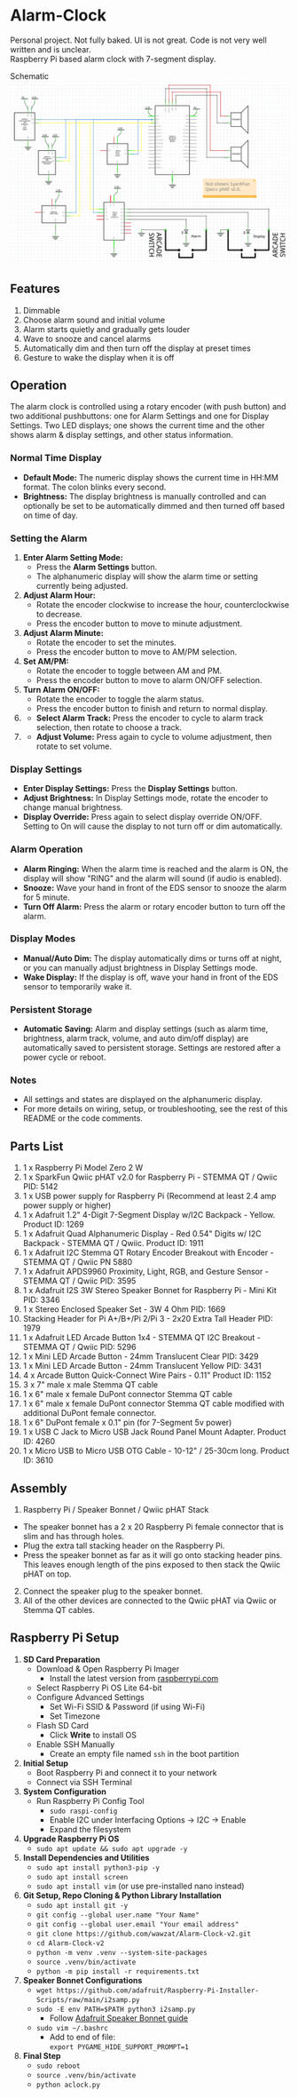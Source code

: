 # Alarm-Clock  
Personal project. Not fully baked. UI is not great. Code is not very well written and is unclear.  
Raspberry Pi based alarm clock with 7-segment display.  
  
Schematic  
![Alarm-Clock](./images/schematic.png)

## Features  
1. Dimmable
2. Choose alarm sound and initial volume
3. Alarm starts quietly and gradually gets louder
4. Wave to snooze and cancel alarms
5. Automatically dim and then turn off the display at preset times
5. Gesture to wake the display when it is off
 

## Operation  
The alarm clock is controlled using a rotary encoder (with push button) and two additional pushbuttons: one for Alarm Settings and one for Display Settings. Two LED displays; one shows the current time and the other shows alarm & display settings, and other status information.

### Normal Time Display
- **Default Mode:** The numeric display shows the current time in HH:MM format. The colon blinks every second.
- **Brightness:** The display brightness is manually controlled and can optionally be set to be automatically dimmed and then turned off based on time of day.

### Setting the Alarm
1. **Enter Alarm Setting Mode:**
   - Press the **Alarm Settings** button.
   - The alphanumeric display will show the alarm time or setting currently being adjusted.
2. **Adjust Alarm Hour:**
   - Rotate the encoder clockwise to increase the hour, counterclockwise to decrease.
   - Press the encoder button to move to minute adjustment.
3. **Adjust Alarm Minute:**
   - Rotate the encoder to set the minutes.
   - Press the encoder button to move to AM/PM selection.
4. **Set AM/PM:**
   - Rotate the encoder to toggle between AM and PM.
   - Press the encoder button to move to alarm ON/OFF selection.
5. **Turn Alarm ON/OFF:**
   - Rotate the encoder to toggle the alarm status.
   - Press the encoder button to finish and return to normal display.
6. - **Select Alarm Track:** Press the encoder to cycle to alarm track selection, then rotate to choose a track.
7. - **Adjust Volume:** Press again to cycle to volume adjustment, then rotate to set volume.

### Display Settings
- **Enter Display Settings:** Press the **Display Settings** button.
- **Adjust Brightness:** In Display Settings mode, rotate the encoder to change manual brightness.
- **Display Override:** Press again to select display override ON/OFF. Setting to On will cause the display to not turn off or dim automatically. 

### Alarm Operation
- **Alarm Ringing:** When the alarm time is reached and the alarm is ON, the display will show "RING" and the alarm will sound (if audio is enabled).
- **Snooze:** Wave your hand in front of the EDS sensor to snooze the alarm for 5 minute.
- **Turn Off Alarm:** Press the alarm or rotary encoder button to turn off the alarm.

### Display Modes
- **Manual/Auto Dim:** The display automatically dims or turns off at night, or you can manually adjust brightness in Display Settings mode.
- **Wake Display:** If the display is off, wave your hand in front of the EDS sensor to temporarily wake it.

### Persistent Storage
- **Automatic Saving:** Alarm and display settings (such as alarm time, brightness, alarm track, volume, and auto dim/off display) are automatically saved to persistent storage. Settings are restored after a power cycle or reboot.

### Notes
- All settings and states are displayed on the alphanumeric display.
- For more details on wiring, setup, or troubleshooting, see the rest of this README or the code comments.

## Parts List
1. 1 x Raspberry Pi Model Zero 2 W
2. 1 x SparkFun Qwiic pHAT v2.0 for Raspberry Pi - STEMMA QT / Qwiic PID: 5142
3. 1 x USB power supply for Raspberry Pi (Recommend at least 2.4 amp power supply or higher)
4. 1 x Adafruit 1.2" 4-Digit 7-Segment Display w/I2C Backpack - Yellow. Product ID: 1269
5. 1 x Adafruit Quad Alphanumeric Display - Red 0.54" Digits w/ I2C Backpack - STEMMA QT / Qwiic. Product ID: 1911
6. 1 x Adafruit I2C Stemma QT Rotary Encoder Breakout with Encoder - STEMMA QT / Qwiic PN 5880
7. 1 x Adafruit APDS9960 Proximity, Light, RGB, and Gesture Sensor - STEMMA QT / Qwiic PID: 3595
8. 1 x Adafruit I2S 3W Stereo Speaker Bonnet for Raspberry Pi - Mini Kit PID: 3346
9. 1 x Stereo Enclosed Speaker Set - 3W 4 Ohm PID: 1669
10. Stacking Header for Pi A+/B+/Pi 2/Pi 3 - 2x20 Extra Tall Header PID: 1979
11. 1 x Adafruit LED Arcade Button 1x4 - STEMMA QT I2C Breakout - STEMMA QT / Qwiic PID: 5296
12. 1 x Mini LED Arcade Button - 24mm Translucent Clear PID: 3429
13. 1 x Mini LED Arcade Button - 24mm Translucent Yellow PID: 3431
14. 4 x Arcade Button Quick-Connect Wire Pairs - 0.11" Product ID: 1152
15. 3 x 7" male x male Stemma QT cable
16. 1 x 6" male x female DuPont connector Stemma QT cable
17. 1 x 6" male x female DuPont connector Stemma QT cable modified with additional DuPont female connector.
18. 1 x 6" DuPont female x 0.1" pin (for 7-Segment 5v power)
19. 1 x USB C Jack to Micro USB Jack Round Panel Mount Adapter. Product ID: 4260
20. 1 x Micro USB to Micro USB OTG Cable - 10-12" / 25-30cm long. Product ID: 3610

## Assembly
1. Raspberry Pi / Speaker Bonnet / Qwiic pHAT Stack
- The speaker bonnet has a 2 x 20 Raspberry Pi female connector that is slim and has through holes.
- Plug the extra tall stacking header on the Raspberry Pi.
- Press the speaker bonnet as far as it will go onto stacking header pins. This leaves enough length of the pins exposed to then stack the Qwiic pHAT on top.
2. Connect the speaker plug to the speaker bonnet.
3. All of the other devices are connected to the Qwiic pHAT via Qwiic or Stemma QT cables.

## Raspberry Pi Setup
1. **SD Card Preparation**
    - Download & Open Raspberry Pi Imager  
      - Install the latest version from [raspberrypi.com](https://www.raspberrypi.com/)
    - Select Raspberry Pi OS Lite 64-bit
    - Configure Advanced Settings  
      - Set Wi-Fi SSID & Password (if using Wi-Fi)
      - Set Timezone
    - Flash SD Card  
      - Click **Write** to install OS
    - Enable SSH Manually  
      - Create an empty file named `ssh` in the boot partition
2. **Initial Setup**
    - Boot Raspberry Pi and connect it to your network
    - Connect via SSH Terminal
3. **System Configuration**
    - Run Raspberry Pi Config Tool  
      - `sudo raspi-config`
      - Enable I2C under Interfacing Options → I2C → Enable
      - Expand the filesystem
4. **Upgrade Raspberry Pi OS**
    - `sudo apt update && sudo apt upgrade -y`
5. **Install Dependencies and Utilities**
    - `sudo apt install python3-pip -y`
    - `sudo apt install screen`
    - `sudo apt install vim` (or use pre-installed nano instead)
6. **Git Setup, Repo Cloning & Python Library Installation**
    - `sudo apt install git -y`
    - `git config --global user.name "Your Name"`
    - `git config --global user.email "Your email address"`
    - `git clone https://github.com/wawzat/Alarm-Clock-v2.git`
    - `cd Alarm-Clock-v2`
    - `python -m venv .venv --system-site-packages`
    - `source .venv/bin/activate`
    - `python -m pip install -r requirements.txt`
7. **Speaker Bonnet Configurations**
    - `wget https://github.com/adafruit/Raspberry-Pi-Installer-Scripts/raw/main/i2samp.py`
    - `sudo -E env PATH=$PATH python3 i2samp.py`  
      - Follow [Adafruit Speaker Bonnet guide](https://learn.adafruit.com/adafruit-speaker-bonnet-for-raspberry-pi)
    - `sudo vim ~/.bashrc`  
      - Add to end of file:  
        `export PYGAME_HIDE_SUPPORT_PROMPT=1`
8. **Final Step**
    - `sudo reboot`
    - `source .venv/bin/activate`
    - `python aclock.py`
